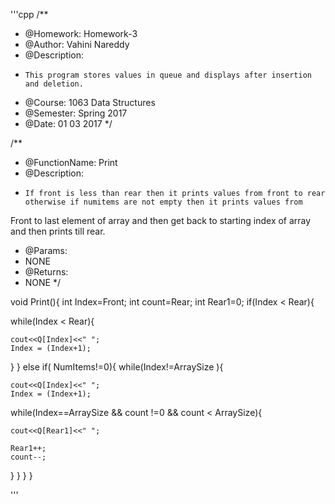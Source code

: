 '''cpp
/**
* @Homework: Homework-3
* @Author: Vahini Nareddy 
* @Description: 
*     This program stores values in queue and displays after insertion and deletion.
* @Course: 1063 Data Structures
* @Semester: Spring 2017
* @Date: 01 03 2017
*/

/**
* @FunctionName: Print
* @Description: 
*     If front is less than rear then it prints values from front to rear otherwise if numitems are not empty then it prints values from
Front to last element of array and then get back to starting index of array and then prints till rear.
* @Params:
*    NONE
* @Returns:
*    NONE
*/

void Print(){
  int Index=Front;
  int count=Rear;
  int Rear1=0;
  if(Index < Rear){
   
   while(Index < Rear){
   
    cout<<Q[Index]<<" ";
    Index = (Index+1);
   }
}
else if( NumItems!=0){
  while(Index!=ArraySize ){
    
    cout<<Q[Index]<<" ";
    Index = (Index+1);
    
  while(Index==ArraySize && count !=0 && count < ArraySize){
    
    cout<<Q[Rear1]<<" ";
    
    Rear1++;
    count--;
    
  }
  }
}
}
  
'''
